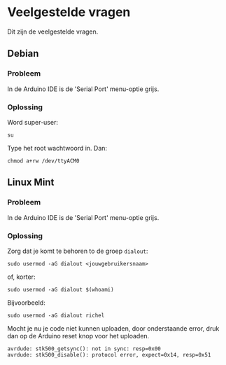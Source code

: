 # Veelgestelde vragen

Dit zijn de veelgestelde vragen.

## Debian

### Probleem

In de Arduino IDE is de 'Serial Port' menu-optie grijs.

### Oplossing


Word super-user:

```
su
```

Type het root wachtwoord in. Dan:

```
chmod a+rw /dev/ttyACM0
```

## Linux Mint

### Probleem

In de Arduino IDE is de 'Serial Port' menu-optie grijs.

### Oplossing

Zorg dat je komt te behoren to de groep `dialout`:

```
sudo usermod -aG dialout <jouwgebruikersnaam>
```

of, korter:

```
sudo usermod -aG dialout $(whoami) 
```

Bijvoorbeeld:

```
sudo usermod -aG dialout richel
```

Mocht je nu je code niet kunnen uploaden, door onderstaande error, druk dan op de Arduino reset knop voor het uploaden.

```
avrdude: stk500_getsync(): not in sync: resp=0x00
avrdude: stk500_disable(): protocol error, expect=0x14, resp=0x51
```
